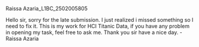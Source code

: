 Raissa Azaria_L1BC_2502005805

Hello sir, sorry for the late submission. I just realized i missed something so I need to fix it. 
This is my work for HCI Titanic Data, if you have any problem in opening my task, feel free to ask me. Thank you sir have a nice day. 
-Raissa Azaria
